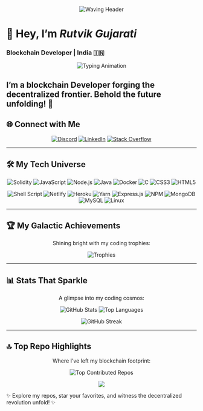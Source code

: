 <p align="center">
  <img src="https://capsule-render.vercel.app/api?type=waving&color=gradient&height=200§ion=header&text=Welcome%20to%20My%20GitHub!&fontSize=40&animation=fadeIn&fontColor=FFFFFF" alt="Waving Header" />
</p>

# 🌟 Hey, I’m *Rutvik Gujarati*  
### Blockchain Developer | India 🇮🇳  

<p align="center">
  <img src="https://readme-typing-svg.herokuapp.com?font=JetBrains+Mono&size=26&duration=2500&pause=1000&color=00D4FF¢er=true&vCenter=true&width=600&lines=Coding+the+Future+with+Blockchain;Smart+Contracts+%7C+Web3+%7C+dApps" alt="Typing Animation" />
</p>

I’m a blockchain Developer forging the decentralized frontier. Behold the future unfolding! 🌌
---

## 🌐 Connect with Me  
<p align="center">  
  <a href="https://discordapp.com/users/rutvik0"><img src="https://img.shields.io/badge/Discord-7289DA?style=plastic&logo=discord&logoColor=white&color=7289DA&labelColor=2C2F33" alt="Discord" /></a>  
  <a href="https://www.linkedin.com/in/rutvik-gujarati/"><img src="https://img.shields.io/badge/LinkedIn-0077B5?style=plastic&logo=linkedin&logoColor=white&color=0077B5&labelColor=2C2F33" alt="LinkedIn" /></a>  
  <a href="https://ethereum.stackexchange.com/users/124449/gujarati"><img src="https://img.shields.io/badge/Stackoverflow-FE7A16?style=plastic&logo=stack-overflow&logoColor=white&color=FE7A16&labelColor=2C2F33" alt="Stack Overflow" /></a>  
</p>

---

## 🛠️ My Tech Universe  

<p align="center">  
  <img src="https://img.shields.io/badge/Solidity-363636?style=plastic&logo=solidity&logoColor=white&color=363636&labelColor=1A1A1A" alt="Solidity" />  
  <img src="https://img.shields.io/badge/JavaScript-F7DF1E?style=plastic&logo=javascript&logoColor=black&color=F7DF1E&labelColor=1A1A1A" alt="JavaScript" />  
  <img src="https://img.shields.io/badge/Node.js-6DA55F?style=plastic&logo=node.js&logoColor=white&color=6DA55F&labelColor=1A1A1A" alt="Node.js" />  
  <img src="https://img.shields.io/badge/Java-ED8B00?style=plastic&logo=java&logoColor=white&color=ED8B00&labelColor=1A1A1A" alt="Java" />  
  <img src="https://img.shields.io/badge/Docker-0DB7ED?style=plastic&logo=docker&logoColor=white&color=0DB7ED&labelColor=1A1A1A" alt="Docker" />  
  <img src="https://img.shields.io/badge/C-00599C?style=plastic&logo=c&logoColor=white&color=00599C&labelColor=1A1A1A" alt="C" />  
  <img src="https://img.shields.io/badge/CSS3-1572B6?style=plastic&logo=css3&logoColor=white&color=1572B6&labelColor=1A1A1A" alt="CSS3" />  
  <img src="https://img.shields.io/badge/HTML5-E34F26?style=plastic&logo=html5&logoColor=white&color=E34F26&labelColor=1A1A1A" alt="HTML5" />  
</p>  
<p align="center">  
  <img src="https://img.shields.io/badge/Shell_Script-121011?style=plastic&logo=gnu-bash&logoColor=white&color=121011&labelColor=1A1A1A" alt="Shell Script" />  
  <img src="https://img.shields.io/badge/Netlify-00C7B7?style=plastic&logo=netlify&logoColor=white&color=00C7B7&labelColor=1A1A1A" alt="Netlify" />  
  <img src="https://img.shields.io/badge/Heroku-430098?style=plastic&logo=heroku&logoColor=white&color=430098&labelColor=1A1A1A" alt="Heroku" />  
  <img src="https://img.shields.io/badge/Yarn-2C8EBB?style=plastic&logo=yarn&logoColor=white&color=2C8EBB&labelColor=1A1A1A" alt="Yarn" />  
  <img src="https://img.shields.io/badge/Express.js-61DAFB?style=plastic&logo=express&logoColor=black&color=61DAFB&labelColor=1A1A1A" alt="Express.js" />  
  <img src="https://img.shields.io/badge/NPM-CB3837?style=plastic&logo=npm&logoColor=white&color=CB3837&labelColor=1A1A1A" alt="NPM" />  
  <img src="https://img.shields.io/badge/MongoDB-4EA94B?style=plastic&logo=mongodb&logoColor=white&color=4EA94B&labelColor=1A1A1A" alt="MongoDB" />  
  <img src="https://img.shields.io/badge/MySQL-00758F?style=plastic&logo=mysql&logoColor=white&color=00758F&labelColor=1A1A1A" alt="MySQL" />  
  <img src="https://img.shields.io/badge/Linux-FCC624?style=plastic&logo=linux&logoColor=black&color=FCC624&labelColor=1A1A1A" alt="Linux" />  
</p>

---


## 🏆 My Galactic Achievements  
<p align="center">Shining bright with my coding trophies:</p>  

<p align="center">  
  <img src="https://github-profile-trophy.vercel.app/?username=RutvikGujarati&theme=gruvbox&column=7&margin-w=15&margin-h=15" alt="Trophies" />  
</p>

---

## 📊 Stats That Sparkle  
<p align="center">A glimpse into my coding cosmos:</p>  

<p align="center">  
  <img src="https://github-readme-stats.vercel.app/api?username=RutvikGujarati&theme=dracula&hide_border=true&include_all_commits=false&count_private=false&show_icons=true" alt="GitHub Stats" />  
  <img src="https://github-readme-stats.vercel.app/api/top-langs/?username=RutvikGujarati&theme=dracula&hide_border=true&include_all_commits=false&count_private=false&layout=compact&show_icons=true" alt="Top Languages" />  
</p>  
<p align="center">  
  <img src="https://github-readme-streak-stats.herokuapp.com/?user=RutvikGujarati&theme=dracula&hide_border=true&ring=FF6347&fire=FF6347&currStreakNum=00FF99" alt="GitHub Streak" />  
</p>

---

## 🔝 Top Repo Highlights  
<p align="center">Where I’ve left my blockchain footprint:</p>  

<p align="center">  
  <img src="https://github-contributor-stats.vercel.app/api?username=RutvikGujarati&limit=5&theme=dracula&combine_all_yearly_contributions=true" alt="Top Contributed Repos" />  
</p>

<p align="center">
  <img src="https://capsule-render.vercel.app/api?type=waving&color=gradient&height=100&section=footer"/>
</p>

✨ Explore my repos, star your favorites, and witness the decentralized revolution unfold! ✨  
